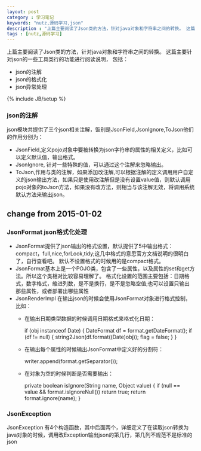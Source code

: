 ```yaml
---
layout: post
category : 学习笔记 
keywords: "nutz,源码学习,json"
description : "上篇主要阅读了Json类的方法，针对java对象和字符串之间的转换。 这篇主要针对json的一些工具类行的功能进行阅读说明"
tags : [nutz,源码学习]
---
```


上篇主要阅读了Json类的方法，针对java对象和字符串之间的转换。 这篇主要针对json的一些工具类行的功能进行阅读说明，
包括：
- json的注解
- json的格式化
- json异常处理

<!--break-->

{% include JB/setup %}

### json的注解

json模块共提供了三个json相关注解，饭别是JsonField,JsonIgnore,ToJson他们的作用分别为：

- JsonField,定义pojo对象中要被转换为json字符串的属性的相关定义，比如可以定义默认值，输出格式。
- JsonIgnore, 针对一些特殊的值，可以通过这个注解来忽略输出。
- ToJson,作用与类的注解，如果添加改注解,可以根据注解的定义调用用户自定义的json输出方法，如果只是使用改注解但是没有设置value值，则默认调用pojo对象的toJson方法，如果没有改方法，则相当与该注解无效，将调用系统默认方法来输出json。

## change from 2015-01-02


### JsonFormat json格式化处理

- JsonFormat提供了json输出的格式设置，默认提供了5中输出格式：compact，full,nice,forLook,tidy;这几中格式的意思官方文档说明的很明白了，自行查看吧。
默认不设置格式的时候用的是compact格式。
- JsonFormat基本上是一个POJO类，包含了一些属性，以及属性的set和get方法。所以这个类相对比较容易理解了。
格式化设置的范围主要包括：日期格式，数字格式，缩进列数，是不是换行，是不是忽略空值;也可以设置只输出那些属性，或者部署出哪些属性
- JsonRenderImpl 在输出json的时候会使用JsonFormat对象进行格式控制，比如：
    - 在输出日期类型数据的时候调用日期格式来格式化日期：
    
        if (obj instanceof Date) {
            DateFormat df = format.getDateFormat();
            if (df != null) {
                string2Json(df.format((Date)obj));
                flag = false;
            }
        }
    - 在输出每个属性的时候输出JsonFormat中定义好的分割符：
              
        writer.append(format.getSeparator());
        
    - 在对象为空的时候判断是否需要输出：
    
        private boolean isIgnore(String name, Object value) {
            if (null == value && format.isIgnoreNull())
                return true;
            return format.ignore(name);
        }
        
### JsonException

JsonException 有4个构造函数，其中后面两个，详细定义了在读取json转换为java对象的时候，调用改Exception输出json的第几行，第几列不规范不是标准的json
